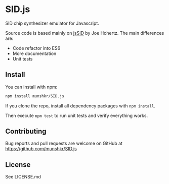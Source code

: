 # SID.js

SID chip synthesizer emulator for Javascript.

Source code is based mainly on [jsSID](https://github.com/jhohertz/jsSID) by
Joe Hohertz.  The main differences are:

  * Code refactor into ES6
  * More documentation
  * Unit tests

## Install

You can install with npm:

```bash
npm install munshkr/SID.js
```

If you clone the repo, install all dependency packages with `npm install`.

Then execute `npm test` to run unit tests and verify everything works.


## Contributing

Bug reports and pull requests are welcome on GitHub at
https://github.com/munshkr/SID.js


## License

See LICENSE.md
